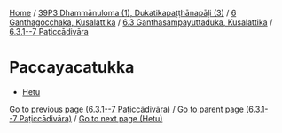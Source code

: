 
[Home](/) / [39P3 Dhammānuloma (1), Dukatikapaṭṭhānapāḷi (3)](../../...md) / [6 Ganthagocchaka, Kusalattika](../...md) / [6.3 Ganthasampayuttaduka, Kusalattika](...md) / [6.3.1--7 Paṭiccādivāra](../39P3/6/6.3/6.3.1--7.md)

# Paccayacatukka

* [Hetu](Paccayacatukka/Hetu.md)

[Go to previous page (6.3.1--7 Paṭiccādivāra)](../39P3/6/6.3/6.3.1--7.md) / [Go to parent page (6.3.1--7 Paṭiccādivāra)](../39P3/6/6.3/6.3.1--7.md) / [Go to next page (Hetu)](Paccayacatukka/Hetu.md)


